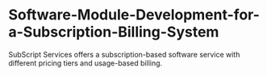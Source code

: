 # Software-Module-Development-for-a-Subscription-Billing-System
SubScript Services offers a subscription-based software service with different pricing tiers and usage-based billing.
